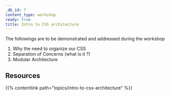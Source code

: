 ```yaml
---
_db_id: 7
content_type: workshop
ready: true
title: Intro to CSS architecture
---
```


The followings are to be demonstrated and addressed during the workshop

1. Why the need to organize our CSS
2. Separation of Concerns (what is it ?)
3. Modular Architecture

## Resources

{{% contentlink path="topics/intro-to-css-architecture" %}}